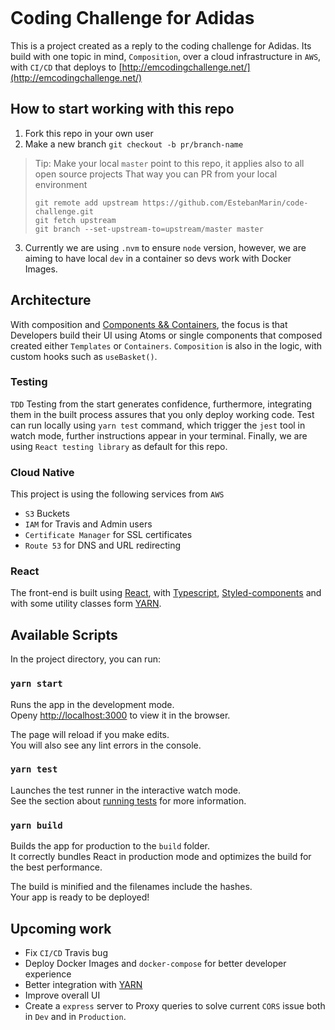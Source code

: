 ![[](https://travis-ci.com/EstebanMarin/code-challenge)](https://travis-ci.org/EstebanMarin/code-challenge.svg?branch=master)
# Coding Challenge for Adidas

This is a project created as a reply to the coding challenge for Adidas. Its build with one topic in mind, `Composition`, over a cloud infrastructure in `AWS`, with `CI/CD` that deploys to [http://emcodingchallenge.net/](http://emcodingchallenge.net/)


## How to start working with this repo

1. Fork this repo in your own user
2. Make a new branch `git checkout -b pr/branch-name`

> Tip: Make your local `master` point to this repo, it applies also to all open source projects
> That way you can PR from your local environment
>
> ```
> git remote add upstream https://github.com/EstebanMarin/code-challenge.git
> git fetch upstream
> git branch --set-upstream-to=upstream/master master
> ```

3. Currently we are using `.nvm` to ensure `node` version, however, we are aiming to have local `dev` in a container so devs work with Docker Images.

## Architecture

With composition and [Components && Containers](https://medium.com/@dan_abramov/smart-and-dumb-components-7ca2f9a7c7d0), the focus is that Developers build their UI using Atoms or single components that composed created either `Templates` or `Containers`. `Composition` is also in the logic, with custom hooks such as `useBasket()`.

### Testing

`TDD` Testing from the start generates confidence, furthermore, integrating them in the built process assures that you only deploy working code. Test can run locally using `yarn test` command, which trigger the `jest` tool in watch mode, further instructions appear in your terminal. Finally, we are using `React testing library` as default for this repo.

### Cloud Native

This project is using the following services from `AWS`

  * `S3` Buckets
  * `IAM` for Travis and Admin users
  * `Certificate Manager` for SSL certificates
  * `Route 53` for DNS and URL redirecting

### React

The front-end is built using  [React](https://reactjs.org/ "React"), with [Typescript](https://www.typescriptlang.org/ "Fully typed"), [Styled-components](https://styled-components.com/) and with some utility classes form  [YARN](https://github.com/adidas/adidas-yarn-design-system/tree/master/example/components "Adidas Design System").


## Available Scripts

In the project directory, you can run:

### `yarn start`

Runs the app in the development mode.<br />
Openy [http://localhost:3000](http://localhost:3000) to view it in the browser.

The page will reload if you make edits.<br />
You will also see any lint errors in the console.

### `yarn test`

Launches the test runner in the interactive watch mode.<br />
See the section about [running tests](https://facebook.github.io/create-react-app/docs/running-tests) for more information.

### `yarn build`

Builds the app for production to the `build` folder.<br />
It correctly bundles React in production mode and optimizes the build for the best performance.

The build is minified and the filenames include the hashes.<br />
Your app is ready to be deployed!

## Upcoming work

  * Fix `CI/CD` Travis bug
  * Deploy Docker Images and `docker-compose` for better developer experience
  * Better integration with [YARN](https://github.com/adidas/adidas-yarn-design-system/tree/master/example/components "Adidas Design System") 
  * Improve overall UI
  * Create a `express` server to Proxy queries to solve current `CORS` issue both in `Dev` and in `Production`.
 

